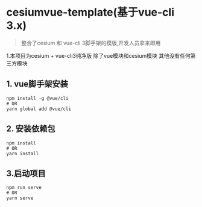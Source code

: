 # cesiumvue-template(基于vue-cli 3.x)

>整合了cesium 和 vue-cli 3脚手架的模版,开发人员拿来即用

1.本项目为cesium + vue-cli3纯净版 除了vue模块和cesium模块 其他没有任何第三方模块

## 1. vue脚手架安装

```
npm install -g @vue/cli
# OR
yarn global add @vue/cli

```
## 2. 安装依赖包
```
npm install
# OR
yarn install
```

## 3.启动项目

```
npm run serve
# OR
yarn serve
```